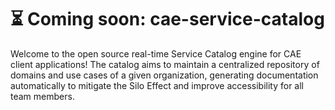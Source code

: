 # ⏳ Coming soon: cae-service-catalog
Welcome to the open source real-time Service Catalog engine for CAE client applications! The catalog aims to maintain a centralized repository of domains and use cases of a given organization, generating documentation automatically to mitigate the Silo Effect and improve accessibility for all team members.

